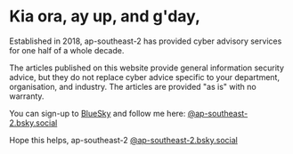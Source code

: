 # Kia ora, ay up, and g'day,

Established in 2018, ap-southeast-2 has provided cyber advisory services for one half of a whole decade. 

The articles published on this website provide general information security advice, but they do not replace cyber advice specific to your department, organisation, and industry. The articles are provided "as is" with no warranty.

You can sign-up to [BlueSky](https://bsky.app) and follow me here: [@ap-southeast-2.bsky.social](https://ap-southeast-2.bsky.social)

Hope this helps, ap-southeast-2
[@ap-southeast-2.bsky.social](https://ap-southeast-2.bsky.social)
